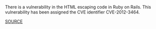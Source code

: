 There is a vulnerability in the HTML escaping code in Ruby on Rails.
This vulnerability has been assigned the CVE identifier CVE-2012-3464.

[SOURCE](https://groups.google.com/d/topic/rubyonrails-security/kKGNeMrnmiY/discussion)